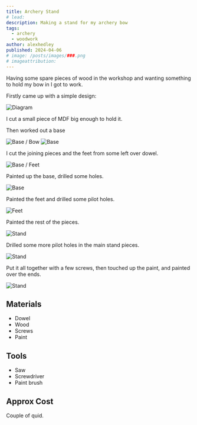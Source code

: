 ```yaml
---
title: Archery Stand
# lead:
description: Making a stand for my archery bow
tags:
  - archery
  - woodwork
author: alexhedley
published: 2024-04-06
# image: /posts/images/###.png
# imageattribution:
---
```


<!-- # Archery Stand -->

Having some spare pieces of wood in the workshop and wanting something to hold my bow in I got to work.

Firstly came up with a simple design:

![Diagram](images/archery/stand/diagram.jpg "Diagram")

I cut a small piece of MDF big enough to hold it.

Then worked out a base

![Base / Bow](images/archery/stand/base-bow.jpg "Base / Bow")
![Base](images/archery/stand/base-1.jpg "Base")

I cut the joining pieces and the feet from some left over dowel.

![Base / Feet](images/archery/stand/base-feet.jpg "Base / Feet")

Painted up the base, drilled some holes.

![Base](images/archery/stand/base.jpg "Base")

Painted the feet and drilled some pilot holes.

![Feet](images/archery/stand/feet.jpg "Feet")

Painted the rest of the pieces.

![Stand](images/archery/stand/stand-paint.jpg "Stand")

Drilled some more pilot holes in the main stand pieces.

![Stand](images/archery/stand/stand-painted-holes.jpg "Stand")

Put it all together with a few screws, then touched up the paint, and painted over the ends.

![Stand](images/archery/stand/stand_1.jpg "Stand")

## Materials

- Dowel
- Wood
- Screws
- Paint

## Tools

- Saw
- Screwdriver
- Paint brush

## Approx Cost

Couple of quid.
